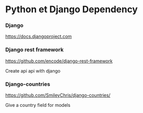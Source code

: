 Python et Django Dependency 
===


### Django
https://docs.djangoproject.com

### Django rest framework
https://github.com/encode/django-rest-framework

Create api api with django

### Django-countries
https://github.com/SmileyChris/django-countries/

Give a country field for models

